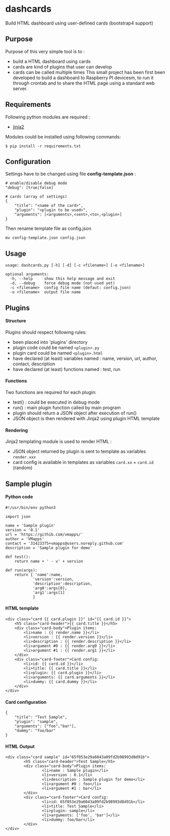 # dashcards
Build HTML dashboard using user-defined cards (bootstrap4 support)

## Purpose 
Purpose of this very simple tool is to :
- build a HTML dashboard using cards 
- cards are kind of plugins that user can develop
- cards can be called multiple times
This small project has been first been developed to build a dashboard 
to Raspberry PI devicesm, to run it through crontab and to share the
HTML page using a standard web server.

## Requirements
Following python modules are required :
- [jinja2](http://jinja.pocoo.org/)

Modules could be installed using following commands:
```
$ pip install -r requirements.txt
```
## Configuration
Settings have to be changed using file **config-template.json** :
```
# enable/disable debug mode
"debug": [true|false]

# cards (array of settings)
{
	"title": "<name of the card>",
	"plugin": "<plugin to be used>",
	"arguments": [<arguments>,<sent>,<to>,<plugin>]
}
```
Then rename template file as config.json
```
mv config-template.json config.json
```
## Usage
```
usage: dashcards.py [-h] [-d] [-c <filename>] [-o <filename>]

optional arguments:
  -h, --help     show this help message and exit
  -d, --debug    force debug mode (not used yet)
  -c <filename>  config file name (defaut: config.json)
  -o <filename>  output file name
```
## Plugins 
#### Structure
Plugins should respect following rules:
- been placed into 'plugins' directory
- plugin code could be named `<plugin>.py`
- plugin card could be named `<plugin>.html`
- have declared (at least) variables named : name, version, url, author, contact, description
- have declared (at least) functions named : test, run

#### Functions
Two functions are required for each plugin:
- test() : could be executed in debug mode 
- run() : main plugin function called by main program
- plugin should return a JSON object after execution of run()
- JSON object is then rendered with Jinja2 using plugin HTML template

#### Rendering
Jinja2 templating module is used to render HTML :
- JSON object returned by plugin is sent to template as variables `render.xxx`
- card config is available in templates as variables `card.xx` + `card.id` (random)

## Sample plugin
#### Python code
```
#!/usr/bin/env python3

import json

name = 'Sample plugin'
version = '0.1'
url = 'https://githib.com/vmapps/'
author = 'VMapps'
contact	= '31423375+vmapps@users.noreply.github.com'
description = 'Sample plugin for demo'

def test():
	return name + ' - v' + version

def run(args):
	return { 'name':name, 
			'version':version, 
			'description':description, 
			'arg0':args[0], 
			'arg1':args[1] 
			}
```

#### HTML template
```
<div class="card {{ card.plugin }}" id="{{ card.id }}">
	<h5 class="card-header">{{ card.title }}</h5>
	<div class="card-body">Plugin items:
		<li>name : {{ render.name }}</li>
		<li>version : {{ render.version }}</li>
		<li>description : {{ render.description }}</li>
		<li>argument #0 : {{ render.arg0 }}</li>
		<li>argument #1 : {{ render.arg1 }}</li>
	</div>
	<div class="card-footer">Card config:
		<li>id: {{ card.id }}</li>
		<li>title: {{ card.title }}</li>
		<li>plugin: {{ card.plugin }}</li>
		<li>arguments: {{ card.arguments }}</li>
		<li>dummy: {{ card.dummy }}</li>
	</div>
</div>
```

#### Card configuration
```
{
	"title": "Test Sample",
	"plugin": "sample",
	"arguments": ["foo","bar"],
	"dummy": "foo/bar"
}
```

#### HTML Output
```
<div class="card sample" id="65f053e29a6043a09fd2b98993d8d91b">
        <h5 class="card-header">Test Sample</h5>
        <div class="card-body">Plugin items:
                <li>name : Sample plugin</li>
                <li>version : 0.1</li>
                <li>description : Sample plugin for demo</li>
                <li>argument #0 : foo</li>
                <li>argument #1 : bar</li>
        </div>
        <div class="card-footer">Card config:
                <li>id: 65f053e29a6043a09fd2b98993d8d91b</li>
                <li>title: Test Sample</li>
                <li>plugin: sample</li>
                <li>arguments: ['foo', 'bar']</li>
                <li>dummy: foo/bar</li>
        </div>
</div>
```
